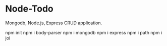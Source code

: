 # Node-Todo
Mongodb, Node.js, Express CRUD application.

npm init
npm i body-parser
npm i mongodb
npm i express
npm i path
npm i joi
